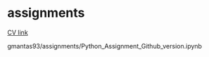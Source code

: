 # assignments

[CV link](https://github.com/Georgios-Ellinas/assignments/blob/master/CV.md)


gmantas93/assignments/Python_Assignment_Github_version.ipynb

